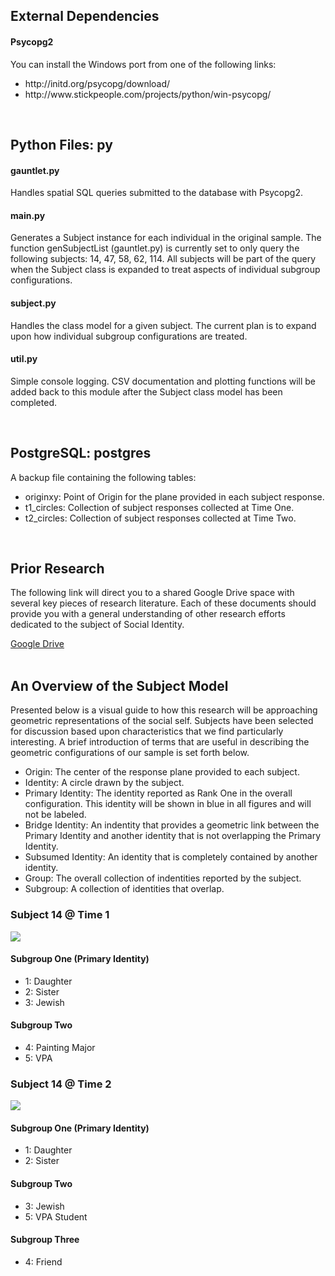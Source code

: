 <h2>External Dependencies</h2>
<h4>Psycopg2</h4>
<p>You can install the Windows port from one of the following links:</p>
<ul>
	<li>http://initd.org/psycopg/download/</li>
	<li>http://www.stickpeople.com/projects/python/win-psycopg/</li>
</ul>
<br/>


<h2>Python Files: py</h2>
<h4>gauntlet.py</h4>
<p>Handles spatial SQL queries submitted to the database with Psycopg2.<p>
<h4>main.py</h4> 
<p>Generates a Subject instance for each individual in the original sample. The function genSubjectList (gauntlet.py) is currently set to only query the following subjects: 14, 47, 58, 62, 114. All subjects will be part of the query when the Subject class is expanded to treat aspects of individual subgroup configurations.</p> 
<h4>subject.py</h4> 
<p>Handles the class model for a given subject. The current plan is to expand upon how individual subgroup configurations are treated.</p>
<h4>util.py</h4>
<p>Simple console logging. CSV documentation and plotting functions will be added back to this module after the Subject class model has been completed.</p>
<br/>


<h2>PostgreSQL: postgres</h2>
<p>A backup file containing the following tables:</p>
<ul>
	<li>originxy: Point of Origin for the plane provided in each subject response.</li>
	<li>t1_circles: Collection of subject responses collected at Time One.</li>
	<li>t2_circles: Collection of subject responses collected at Time Two.</li>
</ul>
<br/>


<h2>Prior Research</h2>
<p>The following link will direct you to a shared Google Drive space with several key pieces of research literature. Each of these documents should provide you with a general understanding of other research efforts dedicated to the subject of Social Identity.</p>
<a href="https://drive.google.com/drive/folders/0B5SPOPlZuJ4FVlNueFdYWGpiZDg?usp=sharing">Google Drive</a>
<br/><br/>


<h2>An Overview of the Subject Model</h2>
<p>Presented below is a visual guide to how this research will be approaching geometric representations of the social self.
Subjects have been selected for discussion based upon characteristics that we find particularly interesting. 
A brief introduction of terms that are useful in describing the geometric configurations of our sample is set forth below.</p>
<ul>
	<li>Origin: The center of the response plane provided to each subject.</li>
	<li>Identity: A circle drawn by the subject.</li>
	<li>Primary Identity: The identity reported as Rank One in the overall configuration. This identity will be shown in blue in all figures and will not be labeled.</li>
	<li>Bridge Identity: An indentity that provides a geometric link between the Primary Identity and another identity that is not overlapping the Primary Identity.</li>
	<li>Subsumed Identity: An identity that is completely contained by another identity.</li>
	<li>Group: The overall collection of indentities reported by the subject.</li>
	<li>Subgroup: A collection of identities that overlap.</li>
</ul>

<div>
	<h3>Subject 14 @ Time 1</h3>
	<img src='https://github.com/Jwmazzi/sic/blob/master/illustrations/SUB_14_T1.jpg'/>
	<h4>Subgroup One (Primary Identity)</h4>
	<ul>
		<li>1: Daughter</li>
		<li>2: Sister</li>
		<li>3: Jewish</li>
	</ul>
	<h4>Subgroup Two</h4>
	<ul>
		<li>4: Painting Major</li>
		<li>5: VPA</li>
	</ul>
</div>

<div>
	<h3>Subject 14 @ Time 2</h3>
	<img src='https://github.com/Jwmazzi/sic/blob/master/illustrations/SUB_14_T2.jpg'/>
	<h4>Subgroup One (Primary Identity)</h4>
	<ul>
		<li>1: Daughter</li>
		<li>2: Sister</li>
	</ul>
	<h4>Subgroup Two</h4>
	<ul>
		<li>3: Jewish</li>
		<li>5: VPA Student</li>
	</ul>
	<h4>Subgroup Three</h4>
	<ul>
		<li>4: Friend</li>
	</ul>
</div>